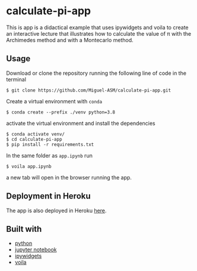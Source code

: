 # calculate-pi-app

This is app is a didactical example that uses ipywidgets and voila to create an interactive lecture that illustrates how to calculate the value of π with the Archimedes method and with a Montecarlo method.

## Usage

Download or clone the repository running the following line of code in the terminal

    $ git clone https://github.com/Miguel-ASM/calculate-pi-app.git

Create a virtual environment with ```conda```

    $ conda create --prefix ./venv python=3.8

activate the virtual environment and install the dependencies

    $ conda activate venv/
    $ cd calculate-pi-app
    $ pip install -r requirements.txt

In the same folder as ```app.ipynb``` run

    $ voila app.ipynb

a new tab will open in the browser running the app.

## Deployment in Heroku

The app is also deployed in Heroku [here](https://pi-calculation.herokuapp.com/).

## Built with

- [python](https://www.python.org/)
- [jupyter notebook](https://jupyter.org/)
- [ipywidgets](https://ipywidgets.readthedocs.io/en/latest/#)
- [voila](https://voila.readthedocs.io/en/stable/)
